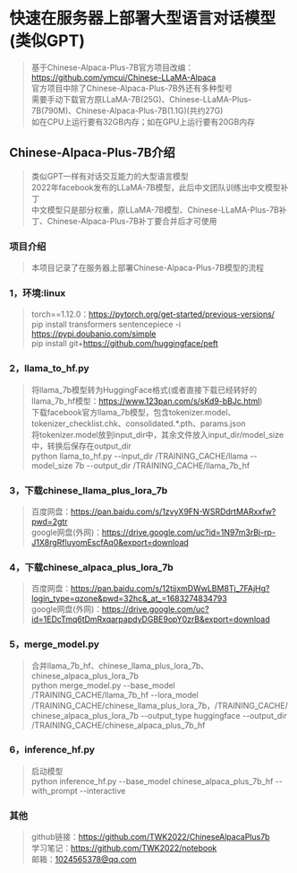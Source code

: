 # 快速在服务器上部署大型语言对话模型(类似GPT)
>基于Chinese-Alpaca-Plus-7B官方项目改编：https://github.com/ymcui/Chinese-LLaMA-Alpaca  
>官方项目中除了Chinese-Alpaca-Plus-7B外还有多种型号  
>需要手动下载官方原LLaMA-7B(25G)、Chinese-LLaMA-Plus-7B(790M)、Chinese-Alpaca-Plus-7B(1.1G)(共约27G)  
>如在CPU上运行要有32GB内存；如在GPU上运行要有20GB内存  
## Chinese-Alpaca-Plus-7B介绍
>类似GPT一样有对话交互能力的大型语言模型  
>2022年facebook发布的LLaMA-7B模型，此后中文团队训练出中文模型补丁  
>中文模型只是部分权重，原LLaMA-7B模型、Chinese-LLaMA-Plus-7B补丁、Chinese-Alpaca-Plus-7B补丁要合并后才可使用  
### 项目介绍
>本项目记录了在服务器上部署Chinese-Alpaca-Plus-7B模型的流程  
### 1，环境:linux
>torch==1.12.0：https://pytorch.org/get-started/previous-versions/  
>pip install transformers sentencepiece -i https://pypi.doubanio.com/simple  
>pip install git+https://github.com/huggingface/peft  
### 2，llama_to_hf.py
>将llama_7b模型转为HuggingFace格式(或者直接下载已经转好的llama_7b_hf模型：https://www.123pan.com/s/sKd9-bBJc.html)  
>下载facebook官方llama_7b模型，包含tokenizer.model、tokenizer_checklist.chk、consolidated.*.pth、params.json  
>将tokenizer.model放到input_dir中，其余文件放入input_dir/model_size中，转换后保存在output_dir  
>python llama_to_hf.py  --input_dir /TRAINING_CACHE/llama --model_size 7b --output_dir /TRAINING_CACHE/llama_7b_hf  
### 3，下载chinese_llama_plus_lora_7b
>百度网盘：https://pan.baidu.com/s/1zvyX9FN-WSRDdrtMARxxfw?pwd=2gtr  
>google网盘(外网)：https://drive.google.com/uc?id=1N97m3rBj-rp-J1X8rgRfluyomEscfAq0&export=download  
### 4，下载chinese_alpaca_plus_lora_7b
>百度网盘：https://pan.baidu.com/s/12tjjxmDWwLBM8Tj_7FAjHg?login_type=qzone&pwd=32hc&_at_=1683274834793  
>google网盘(外网)：https://drive.google.com/uc?id=1EDcTmq6tDmRxqarpapdyDGBE9opY0zrB&export=download  
### 5，merge_model.py
>合并llama_7b_hf、chinese_llama_plus_lora_7b、chinese_alpaca_plus_lora_7b  
>python merge_model.py --base_model /TRAINING_CACHE/llama_7b_hf --lora_model /TRAINING_CACHE/chinese_llama_plus_lora_7b，/TRAINING_CACHE/chinese_alpaca_plus_lora_7b --output_type huggingface --output_dir /TRAINING_CACHE/chinese_alpaca_plus_7b_hf  
### 6，inference_hf.py
>启动模型  
>python inference_hf.py --base_model chinese_alpaca_plus_7b_hf --with_prompt --interactive  
### 其他
>github链接：https://github.com/TWK2022/ChineseAlpacaPlus7b  
>学习笔记：https://github.com/TWK2022/notebook  
>邮箱：1024565378@qq.com  